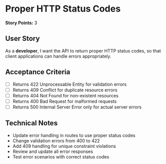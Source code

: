 # Proper HTTP Status Codes

**Story Points:** 3

## User Story
As a **developer**, I want the API to return proper HTTP status codes, so that client applications can handle errors appropriately.

## Acceptance Criteria
- [ ] Returns 422 Unprocessable Entity for validation errors
- [ ] Returns 409 Conflict for duplicate resource errors
- [ ] Returns 404 Not Found for non-existent resources
- [ ] Returns 400 Bad Request for malformed requests
- [ ] Returns 500 Internal Server Error only for actual server errors

## Technical Notes
- Update error handling in routes to use proper status codes
- Change validation errors from 400 to 422
- Add 409 handling for unique constraint violations
- Review and update all error responses
- Test error scenarios with correct status codes 